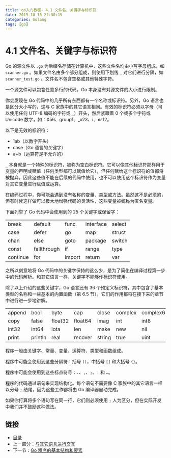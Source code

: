 ```yaml
---
title: go入门教程- 4.1 文件名、关键字与标识符   
date: 2019-10-15 22:30:19   
categories: Golang   
tags: [go]   
---
```

# 4.1 文件名、关键字与标识符

Go 的源文件以 `.go` 为后缀名存储在计算机中，这些文件名均由小写字母组成，如 `scanner.go` 。如果文件名由多个部分组成，则使用下划线 `_` 对它们进行分隔，如 `scanner_test.go` 。文件名不包含空格或其他特殊字符。

一个源文件可以包含任意多行的代码，Go 本身没有对源文件的大小进行限制。
 
你会发现在 Go 代码中的几乎所有东西都有一个名称或标识符。另外，Go 语言也是区分大小写的，这与 C 家族中的其它语言相同。有效的标识符必须以字母（可以使用任何 UTF-8 编码的字符或 `_`）开头，然后紧跟着 0 个或多个字符或 Unicode 数字，如：X56、group1、_x23、i、өԑ12。

以下是无效的标识符： 

- 1ab（以数字开头）
- case（Go 语言的关键字）
- a+b（运算符是不允许的）

`_` 本身就是一个特殊的标识符，被称为空白标识符。它可以像其他标识符那样用于变量的声明或赋值（任何类型都可以赋值给它），但任何赋给这个标识符的值都将被抛弃，因此这些值不能在后续的代码中使用，也不可以使用这个标识符作为变量对其它变量进行赋值或运算。

在编码过程中，你可能会遇到没有名称的变量、类型或方法。虽然这不是必须的，但有时候这样做可以极大地增强代码的灵活性，这些变量被统称为匿名变量。

下面列举了 Go 代码中会使用到的 25 个关键字或保留字：

<table class="table table-bordered table-striped table-condensed">
  <tr>
    <td>break</td>
    <td>default</td>
    <td>func</td>
    <td>interface</td>
    <td>select</td>
  </tr>
  <tr>
    <td>case</td>
    <td>defer</td>
    <td>go</td>
    <td>map</td>
    <td>struct</td>
  </tr>
  <tr>
    <td>chan</td>
    <td>else</td>
    <td>goto</td>
    <td>package</td>
    <td>switch</td>
  </tr>
  <tr>
    <td>const</td>
    <td>fallthrough</td>
    <td>if</td>
    <td>range</td>
    <td>type</td>
  </tr>
  <tr>
    <td>continue</td>
    <td>for</td>
    <td>import</td>
    <td>return</td>
    <td>var</td>
  </tr>
</table>

之所以刻意地将 Go 代码中的关键字保持的这么少，是为了简化在编译过程第一步中的代码解析。和其它语言一样，关键字不能够作标识符使用。

除了以上介绍的这些关键字，Go 语言还有 36 个预定义标识符，其中包含了基本类型的名称和一些基本的内置函数（第 6.5 节），它们的作用都将在接下来的章节中进行进一步地讲解。

<table class="table table-bordered table-striped table-condensed">
  <tr>
    <td>append</td>
    <td>bool</td>
    <td>byte</td>
    <td>cap</td>
    <td>close</td>
    <td>complex</td>
    <td>complex64</td>
    <td>complex128</td>
    <td>uint16</td>
  </tr>
  <tr>
    <td>copy</td>
    <td>false</td>
    <td>float32</td>
    <td>float64</td>
    <td>imag</td>
    <td>int</td>
    <td>int8</td>
    <td>int16</td>
    <td>uint32</td>
  </tr>
  <tr>
    <td>int32</td>
    <td>int64</td>
    <td>iota</td>
    <td>len</td>
    <td>make</td>
    <td>new</td>
    <td>nil</td>
    <td>panic</td>
    <td>uint64</td>
  </tr>
  <tr>
    <td>print</td>
    <td>println</td>
    <td>real</td>
    <td>recover</td>
    <td>string</td>
    <td>true</td>
    <td>uint</td>
    <td>uint8</td>
    <td>uintptr</td>
  </tr>
</table>

程序一般由关键字、常量、变量、运算符、类型和函数组成。

程序中可能会使用到这些分隔符：括号 `()`，中括号 `[]` 和大括号 `{}`。

程序中可能会使用到这些标点符号：`.`、`,`、`;`、`:` 和 `…`。

程序的代码通过语句来实现结构化。每个语句不需要像 C 家族中的其它语言一样以分号 `;` 结尾，因为这些工作都将由 Go 编译器自动完成。

如果你打算将多个语句写在同一行，它们则必须使用 `;` 人为区分，但在实际开发中我们并不鼓励这种做法。

## 链接

- [目录](directory.md)
- 上一部分：[与其它语言进行交互](03.9.md)
- 下一节：[Go 程序的基本结构和要素](04.2.md)
